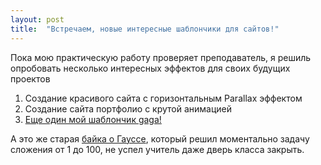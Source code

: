 ```yaml
---
layout: post
title:  "Встречаем, новые интересные шаблончики для сайтов!"
---
```

Пока мою практическую работу проверяет преподаватель, я решиль опробовать несколько интересных эффектов для своих будущих проектов

1) Создание красивого сайта с горизонтальным Parallax эффектом
2) Создание сайта портфолио с крутой анимацией
3) [Еще один мой шаблончик gaga!](https://uzundemir.github.io/gaga)


А это же старая [байка о Гауссе](https://betterexplained.com/articles/techniques-for-adding-the-numbers-1-to-100/), который решил моментально задачу сложения от 1 до 100, не успел учитель даже дверь класса закрыть.
